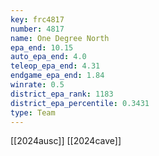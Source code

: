 ```yaml
---
key: frc4817
number: 4817
name: One Degree North
epa_end: 10.15
auto_epa_end: 4.0
teleop_epa_end: 4.31
endgame_epa_end: 1.84
winrate: 0.5
district_epa_rank: 1183
district_epa_percentile: 0.3431
type: Team
---
```

[[2024ausc]]
[[2024cave]]
